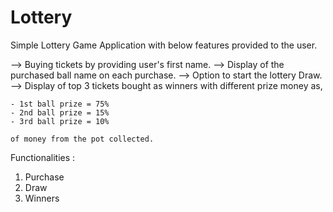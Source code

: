 # Lottery

Simple Lottery Game Application with below features provided to the user.

--> Buying tickets by providing user's first name.
--> Display of the purchased ball name on each purchase.
--> Option to start the lottery Draw.
--> Display of top 3 tickets bought as winners with different prize money as,

    - 1st ball prize = 75% 
    - 2nd ball prize = 15%
    - 3rd ball prize = 10%
    
    of money from the pot collected.
    
 Functionalities :
 
 1. Purchase
 2. Draw
 3. Winners
